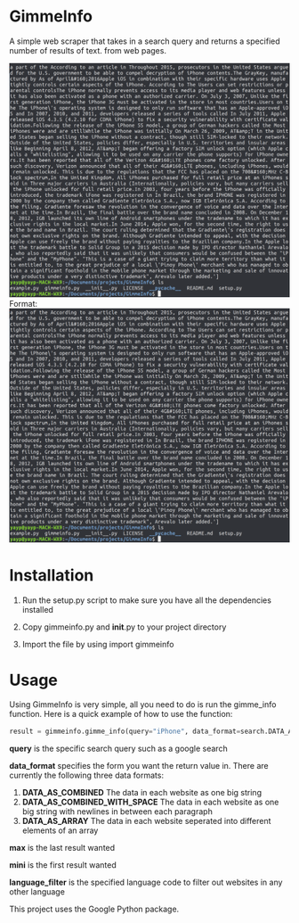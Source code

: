 # GimmeInfo
A simple web scraper that takes in a search query and returns a specified number of results of text. from web pages.

![GitHub Logo](https://raw.githubusercontent.com/JP-Vela/GimmeInfo/master/gimmeinfoexample.png)
Format: ![Alt Text](https://raw.githubusercontent.com/JP-Vela/GimmeInfo/master/gimmeinfoexample.png)

# Installation

1. Run the setup.py script to make sure you have all the dependencies installed

2. Copy gimmeinfo.py and __init__.py to your project directory

3. Import  the file by using import gimmeinfo

# Usage
Using GimmeInfo is very simple, all you need to do is run the gimme_info function.
Here is a quick example of how to use the function:
```python
result = gimmeinfo.gimme_info(query="iPhone", data_format=search.DATA_AS_COMBINED, maxi=2, mini=0,language_filter="en")
```
**query** is the specific search query such as a google search

**data_format** specifies the form you want the return value in.
There are currently the following three data formats:
1. **DATA_AS_COMBINED**             The data in each website as one big string
2. **DATA_AS_COMBINED_WITH_SPACE**                The data in each website as one big string with newlines in between each paragraph
3. **DATA_AS_ARRAY**                The data in each website seperated into different elements of an array

**max** is the last result wanted

**mini** is the first result wanted

**language_filter** is the specified language code to filter out websites in any other language


This project uses the Google Python package.
